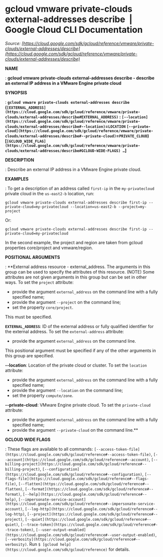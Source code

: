 # gcloud vmware private-clouds external-addresses describe  |  Google Cloud CLI Documentation

*Source: [https://cloud.google.com/sdk/gcloud/reference/vmware/private-clouds/external-addresses/describe](https://cloud.google.com/sdk/gcloud/reference/vmware/private-clouds/external-addresses/describe)*

**NAME**

: **gcloud vmware private-clouds external-addresses describe - describe an external IP address in a VMware Engine private cloud**

**SYNOPSIS**

: **`gcloud vmware private-clouds external-addresses describe` (`[EXTERNAL_ADDRESS](https://cloud.google.com/sdk/gcloud/reference/vmware/private-clouds/external-addresses/describe#EXTERNAL_ADDRESS)` : `[--location](https://cloud.google.com/sdk/gcloud/reference/vmware/private-clouds/external-addresses/describe#--location)`=`LOCATION` `[--private-cloud](https://cloud.google.com/sdk/gcloud/reference/vmware/private-clouds/external-addresses/describe#--private-cloud)`=`PRIVATE_CLOUD`) [`[GCLOUD_WIDE_FLAG](https://cloud.google.com/sdk/gcloud/reference/vmware/private-clouds/external-addresses/describe#GCLOUD-WIDE-FLAGS) …`]**

**DESCRIPTION**

: Describe an external IP address in a VMware Engine private cloud.

**EXAMPLES**

: To get a description of an address called `first-ip` in the
`my-privatecloud` private cloud in the `us-east2-b`
location, run:

```
gcloud vmware private-clouds external-addresses describe first-ip --private-cloud=my-privatecloud --location=us-east2-b --project=my-project
```

Or:

```
gcloud vmware private-clouds external-addresses describe first-ip --private-cloud=my-privatecloud
```

In the second example, the project and region are taken from gcloud properties
core/project and vmware/region.

**POSITIONAL ARGUMENTS**

: **External address resource - external_address. The arguments in this group can be
used to specify the attributes of this resource. (NOTE) Some attributes are not
given arguments in this group but can be set in other ways.
To set the `project` attribute:

- provide the argument `external_address` on the command line with a
fully specified name;
- provide the argument `--project` on the command line;
- set the property `core/project`.

This must be specified.

**`EXTERNAL_ADDRESS`**:
ID of the external address or fully qualified identifier for the external
address.
To set the `external-address` attribute:

- provide the argument `external_address` on the command line.

This positional argument must be specified if any of the other arguments in this
group are specified.

**--location**:
Location of the private cloud or cluster.
To set the `location` attribute:

- provide the argument `external_address` on the command line with a
fully specified name;
- provide the argument `--location` on the command line;
- set the property `compute/zone`.

**--private-cloud**:
VMware Engine private cloud.
To set the `private-cloud` attribute:

- provide the argument `external_address` on the command line with a
fully specified name;
- provide the argument `--private-cloud` on the command line.**

**GCLOUD WIDE FLAGS**

: These flags are available to all commands: `[--access-token-file](https://cloud.google.com/sdk/gcloud/reference#--access-token-file)`,
`[--account](https://cloud.google.com/sdk/gcloud/reference#--account)`, `[--billing-project](https://cloud.google.com/sdk/gcloud/reference#--billing-project)`,
`[--configuration](https://cloud.google.com/sdk/gcloud/reference#--configuration)`,
`[--flags-file](https://cloud.google.com/sdk/gcloud/reference#--flags-file)`,
`[--flatten](https://cloud.google.com/sdk/gcloud/reference#--flatten)`, `[--format](https://cloud.google.com/sdk/gcloud/reference#--format)`, `[--help](https://cloud.google.com/sdk/gcloud/reference#--help)`, `[--impersonate-service-account](https://cloud.google.com/sdk/gcloud/reference#--impersonate-service-account)`,
`[--log-http](https://cloud.google.com/sdk/gcloud/reference#--log-http)`,
`[--project](https://cloud.google.com/sdk/gcloud/reference#--project)`, `[--quiet](https://cloud.google.com/sdk/gcloud/reference#--quiet)`, `[--trace-token](https://cloud.google.com/sdk/gcloud/reference#--trace-token)`, `[--user-output-enabled](https://cloud.google.com/sdk/gcloud/reference#--user-output-enabled)`,
`[--verbosity](https://cloud.google.com/sdk/gcloud/reference#--verbosity)`.
Run `$ [gcloud help](https://cloud.google.com/sdk/gcloud/reference)` for details.